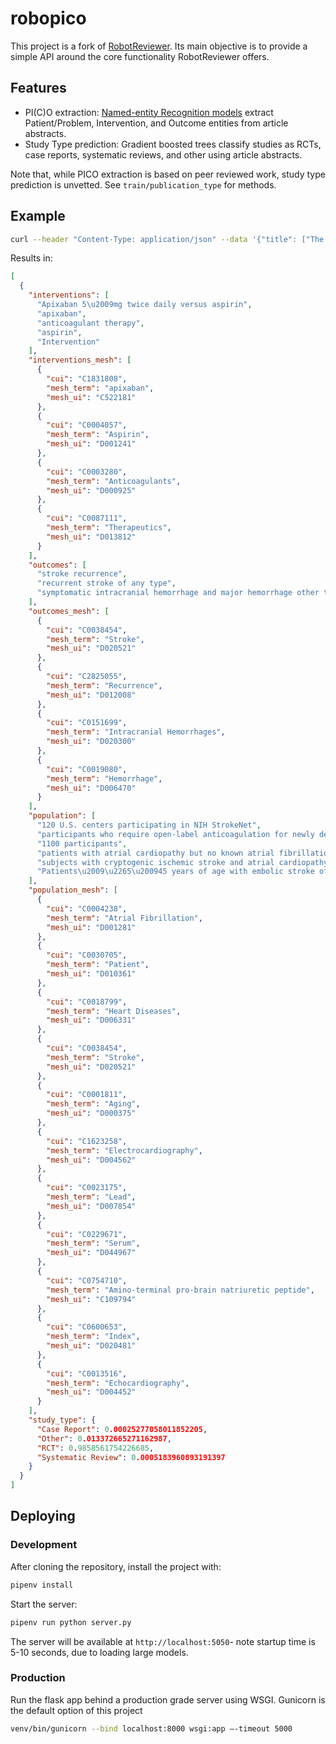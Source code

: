 # robopico

This project is a fork of [RobotReviewer](https://github.com/ijmarshall/robotreviewer). Its main objective is to 
provide a simple API around the core functionality RobotReviewer offers. 

## Features

* PI(C)O extraction: [Named-entity Recognition models](https://en.wikipedia.org/wiki/Named-entity_recognition) extract 
Patient/Problem, Intervention, and Outcome entities from article abstracts.
* Study Type prediction: Gradient boosted trees classify studies as RCTs, case reports, systematic reviews, and other 
using article abstracts.

Note that, while PICO extraction is based on peer reviewed work, study type prediction is unvetted. See 
`train/publication_type` for methods.

## Example
```sh
curl --header "Content-Type: application/json" --data '{"title": ["The AtRial Cardiopathy and Antithrombotic Drugs In prevention After cryptogenic stroke randomized trial: Rationale and methods."], "abstract": ["Recent data suggest that a thrombogenic atrial substrate can cause stroke in the absence of atrial fibrillation. Such an atrial cardiopathy may explain some proportion of cryptogenic strokes. The aim of the ARCADIA trial is to test the hypothesis that apixaban is superior to aspirin for the prevention of recurrent stroke in subjects with cryptogenic ischemic stroke and atrial cardiopathy. 1100 participants. Biomarker-driven, randomized, double-blind, active-control, phase 3 clinical trial conducted at 120 U.S. centers participating in NIH StrokeNet. Patients ≥ 45 years of age with embolic stroke of undetermined source and evidence of atrial cardiopathy, defined as ≥ 1 of the following markers: P-wave terminal force >5000 µV × ms in ECG lead V1, serum NT-proBNP > 250 pg/mL, and left atrial diameter index ≥ 3 cm/m2 on echocardiogram. Exclusion criteria include any atrial fibrillation, a definite indication or contraindication to antiplatelet or anticoagulant therapy, or a clinically significant bleeding diathesis. Intervention: Apixaban 5 mg twice daily versus aspirin 81 mg once daily. Analysis: Survival analysis and the log-rank test will be used to compare treatment groups according to the intention-to-treat principle, including participants who require open-label anticoagulation for newly detected atrial fibrillation. The primary efficacy outcome is recurrent stroke of any type. The primary safety outcomes are symptomatic intracranial hemorrhage and major hemorrhage other than intracranial hemorrhage. ARCADIA is the first trial to test whether anticoagulant therapy reduces stroke recurrence in patients with atrial cardiopathy but no known atrial fibrillation."]}' localhost:5050/pico
```

Results in:

```json
[
  {
    "interventions": [
      "Apixaban 5\u2009mg twice daily versus aspirin", 
      "apixaban", 
      "anticoagulant therapy", 
      "aspirin", 
      "Intervention"
    ], 
    "interventions_mesh": [
      {
        "cui": "C1831808", 
        "mesh_term": "apixaban", 
        "mesh_ui": "C522181"
      }, 
      {
        "cui": "C0004057", 
        "mesh_term": "Aspirin", 
        "mesh_ui": "D001241"
      }, 
      {
        "cui": "C0003280", 
        "mesh_term": "Anticoagulants", 
        "mesh_ui": "D000925"
      }, 
      {
        "cui": "C0087111", 
        "mesh_term": "Therapeutics", 
        "mesh_ui": "D013812"
      }
    ], 
    "outcomes": [
      "stroke recurrence", 
      "recurrent stroke of any type", 
      "symptomatic intracranial hemorrhage and major hemorrhage other than intracranial hemorrhage"
    ], 
    "outcomes_mesh": [
      {
        "cui": "C0038454", 
        "mesh_term": "Stroke", 
        "mesh_ui": "D020521"
      }, 
      {
        "cui": "C2825055", 
        "mesh_term": "Recurrence", 
        "mesh_ui": "D012008"
      }, 
      {
        "cui": "C0151699", 
        "mesh_term": "Intracranial Hemorrhages", 
        "mesh_ui": "D020300"
      }, 
      {
        "cui": "C0019080", 
        "mesh_term": "Hemorrhage", 
        "mesh_ui": "D006470"
      }
    ], 
    "population": [
      "120 U.S. centers participating in NIH StrokeNet", 
      "participants who require open-label anticoagulation for newly detected atrial fibrillation", 
      "1100 participants", 
      "patients with atrial cardiopathy but no known atrial fibrillation", 
      "subjects with cryptogenic ischemic stroke and atrial cardiopathy", 
      "Patients\u2009\u2265\u200945 years of age with embolic stroke of undetermined source and evidence of atrial cardiopathy, defined as\u2009\u2265\u20091 of the following markers: P-wave terminal force >5000\u2009\u00b5V\u2009\u00d7\u2009ms in ECG lead V1, serum NT-proBNP\u2009>\u2009250\u2009pg/mL, and left atrial diameter index\u2009\u2265\u20093\u2009cm/m2 on echocardiogram"
    ], 
    "population_mesh": [
      {
        "cui": "C0004238", 
        "mesh_term": "Atrial Fibrillation", 
        "mesh_ui": "D001281"
      }, 
      {
        "cui": "C0030705", 
        "mesh_term": "Patient", 
        "mesh_ui": "D010361"
      }, 
      {
        "cui": "C0018799", 
        "mesh_term": "Heart Diseases", 
        "mesh_ui": "D006331"
      }, 
      {
        "cui": "C0038454", 
        "mesh_term": "Stroke", 
        "mesh_ui": "D020521"
      }, 
      {
        "cui": "C0001811", 
        "mesh_term": "Aging", 
        "mesh_ui": "D000375"
      }, 
      {
        "cui": "C1623258", 
        "mesh_term": "Electrocardiography", 
        "mesh_ui": "D004562"
      }, 
      {
        "cui": "C0023175", 
        "mesh_term": "Lead", 
        "mesh_ui": "D007854"
      }, 
      {
        "cui": "C0229671", 
        "mesh_term": "Serum", 
        "mesh_ui": "D044967"
      }, 
      {
        "cui": "C0754710", 
        "mesh_term": "Amino-terminal pro-brain natriuretic peptide", 
        "mesh_ui": "C109794"
      }, 
      {
        "cui": "C0600653", 
        "mesh_term": "Index", 
        "mesh_ui": "D020481"
      }, 
      {
        "cui": "C0013516", 
        "mesh_term": "Echocardiography", 
        "mesh_ui": "D004452"
      }
    ], 
    "study_type": {
      "Case Report": 0.00025277058011852205, 
      "Other": 0.013372665271162987, 
      "RCT": 0.9858561754226685, 
      "Systematic Review": 0.0005183960893191397
    }
  }
]
```

## Deploying

### Development

After cloning the repository, install the project with:
```sh
pipenv install 
```

Start the server:
```sh
pipenv run python server.py
```
The server will be available at  `http://localhost:5050`- note startup time is 5-10 seconds, due to loading large models.

### Production

Run the flask app behind a production grade server using WSGI. Gunicorn is the default option of this project

```sh
venv/bin/gunicorn --bind localhost:8000 wsgi:app —-timeout 5000
```